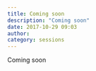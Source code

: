 ```yaml
---
title: Coming soon
description: "Coming soon"
date: 2017-10-29 09:03
author:
category: sessions
---
```

Coming soon